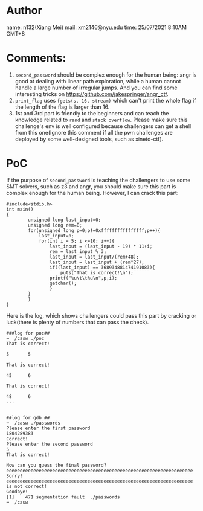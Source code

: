 # Author
name: n132(Xiang Mei)
mail: xm2146@nyu.edu
time: 25/07/2021 8:10AM GMT+8
# Comments:
1. `second_password` should be complex enough for the human being: angr is good at dealing with linear path exploration, while a human cannot handle a large number of irregular jumps. And you can find some interesting tricks on https://github.com/jakespringer/angr_ctf.
2. `print_flag` uses `fgets(s, 16, stream)` which can't print the whole flag if the length of the flag is larger than 16. 
3. 1st and 3rd part is friendly to the beginners and can teach the knowledge related to `rand` and `stack overflow`. Please make sure this challenge's env is well configured because challengers can get a shell from this one(Ignore this comment if all the pwn challenges are deployed by some well-designed tools, such as xinetd-ctf). 

# PoC
If the purpose of `second_password` is teaching the challengers to use some SMT solvers, such as z3 and angr, you should make sure this part is complex enough for the human being.
However, I can crack this part:
```
#include<stdio.h>
int main()
{
		unsigned long last_input=0;
		unsigned long rem=0;
		for(unsigned long p=0;p!=0xffffffffffffffff;p++){
			last_input=p;
			for(int i = 5; i <=10; i++){
				last_input = (last_input - 19) * 11+i;
				rem = last_input % 3;
				last_input = last_input/(rem+48);
				last_input = last_input + (rem*27);
				if((last_input) == 368934881474191083){
					puts("That is correct!\n");
				printf("%u\t\t%u\n",p,i);
				getchar();
				}
		}
		}
}
```
Here is the log, which shows challengers could pass this part by cracking or luck(there is plenty of numbers that can pass the check).
```
###log for poc##
➜  /casw ./poc
That is correct!

5		5

That is correct!

45		6

That is correct!

48		6
...


##log for gdb ##
➜  /casw ./passwords
Please enter the first password
1804289383
Correct!
Please enter the second password
5
That is correct!

Now can you guess the final password?
eeeeeeeeeeeeeeeeeeeeeeeeeeeeeeeeeeeeeeeeeeeeeeeeeeeeeeeeeeeeeeeeeeeee
Sorry! eeeeeeeeeeeeeeeeeeeeeeeeeeeeeeeeeeeeeeeeeeeeeeeeeeeeeeeeeeeeeeeeeeeee is not correct!
Goodbye!
[1]    471 segmentation fault  ./passwords
➜  /casw
```